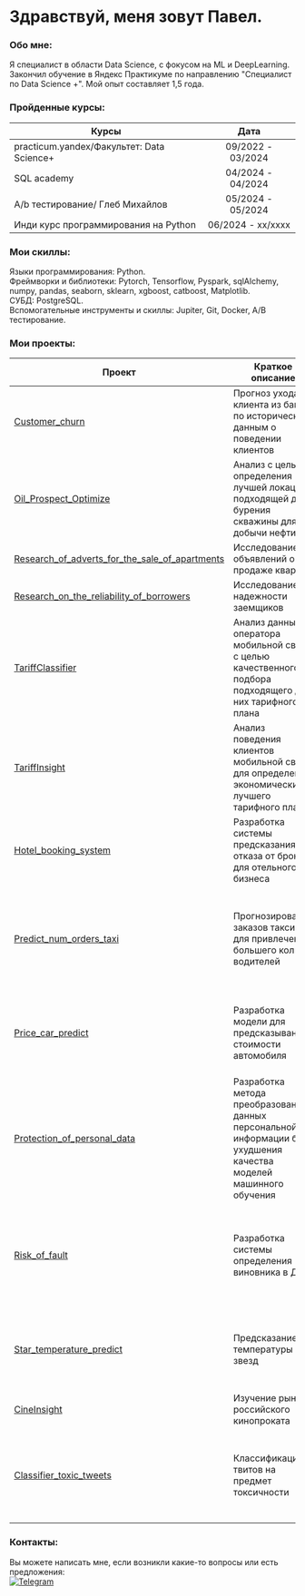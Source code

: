Здравствуй, меня зовут Павел.
=============================================================================================================================================


###  Обо мне:
Я специалист в области Data Science, с фокусом на ML и DeepLearning. Закончил обучение в Яндекс Практикуме по направлению "Специалист по  Data Science +". Мой опыт составляет 1,5 года.

### Пройденные курсы:
                                                
| Курсы                                                           | Дата              |
| ----------------------------------------------------------------| :---------------: |
| practicum.yandex/Факультет: Data Science+                       | 09/2022 - 03/2024 |
| SQL academy | 04/2024 - 04/2024|
| A/b тестирование/ Глеб Михайлов| 05/2024 - 05/2024 |
| Инди курс программирования на Python |06/2024 - xx/xxxx|
### Мои скиллы:

Языки программирования: Python.<br>
Фреймворки и библиотеки: Pytorch, Tensorflow, Pyspark, sqlAlchemy, numpy, pandas, seaborn, sklearn, xgboost, catboost, Matplotlib.<br>
СУБД: PostgreSQL.<br>
Вспомогательные инструменты и скиллы: Jupiter, Git, Docker, A/B тестирование.<br>

### Мои проекты:

| Проект | Краткое описание |Использованные библиотеки|
|------------------|--------|------------|
| [Customer_churn](https://github.com/FrustrationDesu/yandex.practicum/tree/main/Customer_churn) | Прогноз ухода клиента из банка по историческим данным о поведении клиентов |![Pandas](https://img.shields.io/badge/-Pandas-blue?style=flat-square&logo=pandas&logoColor=white) ![Matplotlib](https://img.shields.io/badge/-Matplotlib-gray?style=flat-square&logo=matplotlib&logoColor=white) ![Scikit-learn](https://img.shields.io/badge/-Scikit--learn-6495ED?style=flat-square&logo=scikit-learn&logoColor=white)|
| [Oil_Prospect_Optimize](https://github.com/FrustrationDesu/yandex.practicum/tree/main/Oil_Prospect_Optimize) |Анализ с целью определения лучшей локации, подходящей для бурения скважины для добычи нефти|![Pandas](https://img.shields.io/badge/-Pandas-blue?style=flat-square&logo=pandas&logoColor=white) ![Scikit-learn](https://img.shields.io/badge/-Scikit--learn-6495ED?style=flat-square&logo=scikit-learn&logoColor=white) ![NumPy](https://img.shields.io/badge/-NumPy-gray?style=flat-square&logo=numpy&logoColor=white)  ![SciPy](https://img.shields.io/badge/-SciPy-8B0000?style=flat-square&logo=scipy&logoColor=white) |
| [Research_of_adverts_for_the_sale_of_apartments](https://github.com/FrustrationDesu/yandex.practicum/tree/main/Research_of_adverts_for_the_sale_of_apartments) |Исследование объявлений о продаже квартир |![Matplotlib](https://img.shields.io/badge/-Matplotlib-gray?style=flat-square&logo=matplotlib&logoColor=white) ![Pandas](https://img.shields.io/badge/-Pandas-blue?style=flat-square&logo=pandas&logoColor=white)  |
| [Research_on_the_reliability_of_borrowers](https://github.com/FrustrationDesu/yandex.practicum/tree/main/Research_on_the_reliability_of_borrowers) |Исследование надежности заемщиков |![Pandas](https://img.shields.io/badge/-Pandas-blue?style=flat-square&logo=pandas&logoColor=white) |
| [TariffClassifier](https://github.com/FrustrationDesu/yandex.practicum/tree/main/TariffClassifier) |Анализ данных оператора мобильной связи с целью качественного подбора подходящего для них тарифного плана|![Pandas](https://img.shields.io/badge/-Pandas-blue?style=flat-square&logo=pandas&logoColor=white) ![Scikit-learn](https://img.shields.io/badge/-Scikit--learn-6495ED?style=flat-square&logo=scikit-learn&logoColor=white) |
| [TariffInsight](https://github.com/FrustrationDesu/yandex.practicum/tree/main/TariffInsight) |Анализ поведения клиентов мобильной связи для определения экономически лучшего тарифного плана |![Pandas](https://img.shields.io/badge/-Pandas-blue?style=flat-square&logo=pandas&logoColor=white) |
| [Hotel_booking_system](https://github.com/FrustrationDesu/yandex.practicum/tree/main/hotel_booking_system) |Разработка системы предсказания отказа от брони для отельного бизнеса |![Pandas](https://img.shields.io/badge/-Pandas-blue?style=flat-square&logo=pandas&logoColor=white) ![Seaborn](https://img.shields.io/badge/-Seaborn-gray?style=flat-square&logo=seaborn&logoColor=white) ![Scikit-learn](https://img.shields.io/badge/-Scikit--learn-6495ED?style=flat-square&logo=scikit-learn&logoColor=white) ![NumPy](https://img.shields.io/badge/-NumPy-gray?style=flat-square&logo=numpy&logoColor=white) ![Matplotlib](https://img.shields.io/badge/-Matplotlib-gray?style=flat-square&logo=matplotlib&logoColor=white)  |
| [Predict_num_orders_taxi](https://github.com/FrustrationDesu/yandex.practicum/tree/main/predict_num_orders_taxi) |Прогнозирование заказов такси для привлечения большего кол-ва водителей | ![Optuna](https://img.shields.io/badge/-Optuna-708090?style=flat-square&logo=optuna&logoColor=white) ![Pandas](https://img.shields.io/badge/-Pandas-blue?style=flat-square&logo=pandas&logoColor=white) ![NumPy](https://img.shields.io/badge/-NumPy-gray?style=flat-square&logo=numpy&logoColor=white) ![Statsmodels](https://img.shields.io/badge/-Statsmodels-808080?style=flat-square&logo=statsmodels&logoColor=white) ![Matplotlib](https://img.shields.io/badge/-Matplotlib-gray?style=flat-square&logo=matplotlib&logoColor=white) ![Seaborn](https://img.shields.io/badge/-Seaborn-gray?style=flat-square&logo=seaborn&logoColor=white) ![CatBoost](https://img.shields.io/badge/-CatBoost-191970?style=flat-square&logo=catboost&logoColor=white) ![Scikit-learn](https://img.shields.io/badge/-Scikit--learn-6495ED?style=flat-square&logo=scikit-learn&logoColor=white) ![Phik](https://img.shields.io/badge/-Phik-2F4F4F?style=flat-square&logo=phik&logoColor=white) |
| [Price_car_predict](https://github.com/FrustrationDesu/yandex.practicum/tree/main/price_car_predict) |Разработка модели для предсказывания стоимости автомобиля | ![Pandas](https://img.shields.io/badge/-Pandas-blue?style=flat-square&logo=pandas&logoColor=white) ![NumPy](https://img.shields.io/badge/-NumPy-gray?style=flat-square&logo=numpy&logoColor=white) ![Matplotlib](https://img.shields.io/badge/-Matplotlib-gray?style=flat-square&logo=matplotlib&logoColor=white) ![Seaborn](https://img.shields.io/badge/-Seaborn-gray?style=flat-square&logo=seaborn&logoColor=white) ![CatBoost](https://img.shields.io/badge/-CatBoost-191970?style=flat-square&logo=catboost&logoColor=white) ![Scikit-learn](https://img.shields.io/badge/-Scikit--learn-6495ED?style=flat-square&logo=scikit-learn&logoColor=white) ![Phik](https://img.shields.io/badge/-Phik-2F4F4F?style=flat-square&logo=phik&logoColor=white)|
| [Protection_of_personal_data](https://github.com/FrustrationDesu/yandex.practicum/tree/main/protection_of_personal_data) |Разработка метода преобразования данных персональной информации без ухудшения качества моделей машинного обучения |![Pandas](https://img.shields.io/badge/-Pandas-blue?style=flat-square&logo=pandas&logoColor=white) ![Scikit-learn](https://img.shields.io/badge/-Scikit--learn-6495ED?style=flat-square&logo=scikit-learn&logoColor=white)  ![NumPy](https://img.shields.io/badge/-NumPy-gray?style=flat-square&logo=numpy&logoColor=white) |
| [Risk_of_fault](https://github.com/FrustrationDesu/yandex.practicum/tree/main/risk_of_fault) |Разработка системы определения виновника в ДТП | ![Phik](https://img.shields.io/badge/-Phik-2F4F4F?style=flat-square&logo=phik&logoColor=white) ![YData Profiling](https://img.shields.io/badge/-YData%20Profiling-696969?style=flat-square&logo=ydataprofiling&logoColor=white) ![Optuna](https://img.shields.io/badge/-Optuna-708090?style=flat-square&logo=optuna&logoColor=white) ![Pandas](https://img.shields.io/badge/-Pandas-blue?style=flat-square&logo=pandas&logoColor=white) ![Matplotlib](https://img.shields.io/badge/-Matplotlib-gray?style=flat-square&logo=matplotlib&logoColor=white) ![Scikit-learn](https://img.shields.io/badge/-Scikit--learn-6495ED?style=flat-square&logo=scikit-learn&logoColor=white) ![NumPy](https://img.shields.io/badge/-NumPy-gray?style=flat-square&logo=numpy&logoColor=white) ![Seaborn](https://img.shields.io/badge/-Seaborn-gray?style=flat-square&logo=seaborn&logoColor=white) ![SQLAlchemy](https://img.shields.io/badge/-SQLAlchemy-4682B4?style=flat-square&logo=sqlalchemy&logoColor=white)  |
| [Star_temperature_predict](https://github.com/FrustrationDesu/yandex.practicum/tree/main/star_temperature_predict) |Предсказание температуры звезд | ![YData Profiling](https://img.shields.io/badge/-YData%20Profiling-696969?style=flat-square&logo=ydataprofiling&logoColor=white)  ![Pandas](https://img.shields.io/badge/-Pandas-blue?style=flat-square&logo=pandas&logoColor=white) ![Matplotlib](https://img.shields.io/badge/-Matplotlib-gray?style=flat-square&logo=matplotlib&logoColor=white) ![Scikit-learn](https://img.shields.io/badge/-Scikit--learn-6495ED?style=flat-square&logo=scikit-learn&logoColor=white) ![NumPy](https://img.shields.io/badge/-NumPy-gray?style=flat-square&logo=numpy&logoColor=white) ![Seaborn](https://img.shields.io/badge/-Seaborn-gray?style=flat-square&logo=seaborn&logoColor=white) ![Torch](https://img.shields.io/badge/-Torch-FFA500?style=flat-square&logo=torch&logoColor=white)  |
| [CineInsight](https://github.com/FrustrationDesu/yandex.practicum/tree/main/%D1%81ineInsight) |Изучение рынка российского кинопроката| ![Pandas](https://img.shields.io/badge/-Pandas-blue?style=flat-square&logo=pandas&logoColor=white) ![Matplotlib](https://img.shields.io/badge/-Matplotlib-gray?style=flat-square&logo=matplotlib&logoColor=white) ![Seaborn](https://img.shields.io/badge/-Seaborn-gray?style=flat-square&logo=seaborn&logoColor=white)|
|[Classifier_toxic_tweets](https://github.com/FrustrationDesu/yandex.practicum/tree/main/classifier_toxic_tweets)|Классификация твитов на предмет токсичности|![Pandas](https://img.shields.io/badge/-Pandas-blue?style=flat-square&logo=pandas&logoColor=white) ![Matplotlib](https://img.shields.io/badge/-Matplotlib-gray?style=flat-square&logo=matplotlib&logoColor=white) ![CatBoost](https://img.shields.io/badge/-CatBoost-191970?style=flat-square&logo=catboost&logoColor=white) ![Spacy](https://img.shields.io/badge/-Spacy-2E8B57?style=flat-square&logo=spacy&logoColor=white) ![Scikit-learn](https://img.shields.io/badge/-Scikit--learn-6495ED?style=flat-square&logo=scikit-learn&logoColor=white) ![NumPy](https://img.shields.io/badge/-NumPy-gray?style=flat-square&logo=numpy&logoColor=white) ![Optuna](https://img.shields.io/badge/-Optuna-708090?style=flat-square&logo=optuna&logoColor=white) ![Wordcloud](https://img.shields.io/badge/-Wordcloud-778899?style=flat-square&logo=wordcloud&logoColor=white) |

### Контакты:
Вы можете написать мне, если возникли какие-то вопросы или есть предложения:<br>
[![Telegram](https://anwap.space/wp-content/uploads/2023/12/telegram.png)](https://t.me/frustrationdesu)
